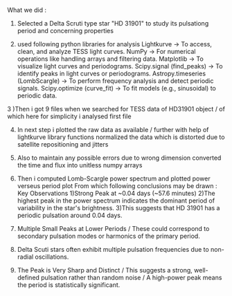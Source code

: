 What we did :

1) Selected a Delta Scruti type star "HD 31901" to study its pulsationg period and concerning properties

2) used following python libraries for analysis
Lightkurve → To access, clean, and analyze TESS light curves.
NumPy → For numerical operations like handling arrays and filtering data.
Matplotlib → To visualize light curves and periodograms.
Scipy.signal (find_peaks) → To identify peaks in light curves or periodograms.
Astropy.timeseries (LombScargle) → To perform frequency analysis and detect periodic signals.
Scipy.optimize (curve_fit) → To fit models (e.g., sinusoidal) to periodic data.

3 )Then i got 9 files when we searched for TESS data of HD31901 object / of which here for simplicity i analysed first file 

4) In next step i plotted the raw data as available / further with help of lightkurve library functions normalized the data which is distorted due to satellite repositioning and jitters

5) Also to maintain any possible errors due to wrong dimension converted the time and flux into unitless numpy arrays

6) Then i computed Lomb-Scargle power spectrum and plotted power verseus period plot
From which following conclusions may be drawn :
Key Observations
 1)Strong Peak at ~0.04 days (~57.6 minutes)
 2)The highest peak in the power spectrum indicates the dominant period of variability in the star's brightness.
 3)This suggests that HD 31901 has a periodic pulsation around 0.04 days.
 4) Multiple Small Peaks at Lower Periods / These could correspond to secondary pulsation modes or harmonics of the primary period.
 5) Delta Scuti stars often exhibit multiple pulsation frequencies due to non-radial oscillations.
 6) The Peak is Very Sharp and Distinct / This suggests a strong, well-defined pulsation rather than random noise / A high-power peak means the period is statistically significant.
